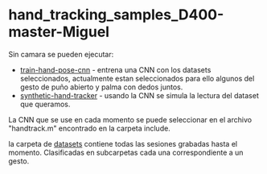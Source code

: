 # hand_tracking_samples_D400-master-Miguel

Sin camara se pueden ejecutar:

* [train-hand-pose-cnn]() - entrena una CNN con los datasets seleccionados, actualmente estan seleccionados para ello algunos del gesto de puño abierto y palma con dedos juntos. 
* [synthetic-hand-tracker](./synthetic-hand-tracker/) - usando la CNN se simula la lectura del dataset que queramos. 

La CNN que se use en cada momento se puede seleccionar en el archivo "handtrack.m" encontrado en la carpeta include.

la carpeta de  [datasets]() contiene todas las sesiones grabadas hasta el momento. Clasificadas en subcarpetas cada una correspondiente a un gesto. 
